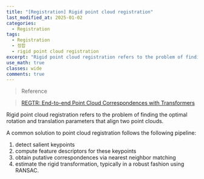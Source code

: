 ```yaml
---
title: "[Registration] Rigid point cloud registration"
last_modified_at: 2025-01-02
categories:
  - Registration
tags:
  - Registration
  - 정합
  - rigid point cloud registration
excerpt: "Rigid point cloud registration refers to the problem of finding the optimal rotation and translation parameters that align two point clouds."
use_math: true
classes: wide
comments: true
---
```


> Reference

> [REGTR: End-to-end Point Cloud Correspondences with Transformers](https://openaccess.thecvf.com/content/CVPR2022/papers/Yew_REGTR_End-to-End_Point_Cloud_Correspondences_With_Transformers_CVPR_2022_paper.pdf)

Rigid point cloud registration refers to the problem of finding the optimal rotation and translation parameters that align two point clouds. 

A common solution to point cloud registration follows the following pipeline: 

1. detect salient keypoints
2. compute feature descriptors for these keypoints
3. obtain putative correspondences via nearest neighbor matching
4. estimate the rigid transformation, typically in a robust fashion using RANSAC.



